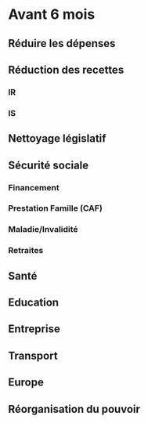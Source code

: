 # Avant 6 mois

## Réduire les dépenses

## Réduction des recettes

### IR

### IS

## Nettoyage législatif

## Sécurité sociale

### Financement

### Prestation Famille (CAF)


### Maladie/Invalidité

### Retraites

## Santé

## Education

## Entreprise

## Transport

## Europe

## Réorganisation du pouvoir

